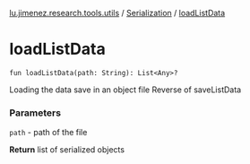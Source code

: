 [lu.jimenez.research.tools.utils](../index.md) / [Serialization](index.md) / [loadListData](.)

# loadListData

`fun loadListData(path: String): List<Any>?`

Loading the data save in an object file
Reverse of saveListData

### Parameters

`path` - path of the file

**Return**
list of serialized objects

